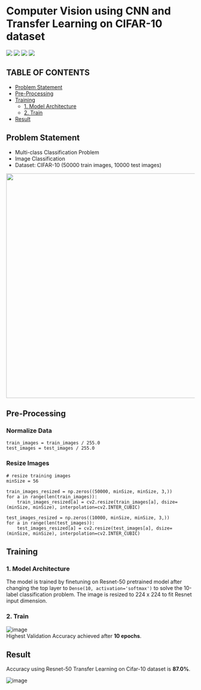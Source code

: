 # Computer Vision using CNN and Transfer Learning on CIFAR-10 dataset

![](https://img.shields.io/badge/Status-Completed-green)
![](https://img.shields.io/badge/Domain-Computer%20Vision-blue)
![](https://img.shields.io/badge/Language-Python-lightgreen)
![](https://img.shields.io/badge/Package-TensorFlow-orange)

## TABLE OF CONTENTS
  - [Problem Statement](#problem-statement)
  - [Pre-Processing](#pre-processing)
  - [Training](#training)
    - [1. Model Architecture](#1-model-architecture)
    - [2. Train](#2-train)
  - [Result](#result)

## Problem Statement
- Multi-class Classification Problem
- Image Classification
- Dataset: CIFAR-10 (50000 train images, 10000 test images) <br>

<img src="https://user-images.githubusercontent.com/99384454/188257303-e909c7c8-f48b-4138-b775-3c1ad74131bb.png" width="600">

## Pre-Processing
### Normalize Data
```
train_images = train_images / 255.0
test_images = test_images / 255.0
```

### Resize Images
```
# resize training images
minSize = 56

train_images_resized = np.zeros((50000, minSize, minSize, 3,))
for a in range(len(train_images)):
    train_images_resized[a] = cv2.resize(train_images[a], dsize=(minSize, minSize), interpolation=cv2.INTER_CUBIC)

test_images_resized = np.zeros((10000, minSize, minSize, 3,))
for a in range(len(test_images)):
    test_images_resized[a] = cv2.resize(test_images[a], dsize=(minSize, minSize), interpolation=cv2.INTER_CUBIC)
```

## Training
### 1. Model Architecture
The model is trained by finetuning on Resnet-50 pretrained model after changing the top layer to `Dense(10, activation='softmax')` to solve the 10-label classification problem. The image is resized to 224 x 224 to fit Resnet input dimension.


### 2. Train
![image](https://user-images.githubusercontent.com/99384454/188257083-3a331ebb-3044-44bf-8811-6fcbd439dbf8.png) <br>
Highest Validation Accuracy achieved after **10 epochs**.

## Result
Accuracy using Resnet-50 Transfer Learning on Cifar-10 dataset is **87.0%**.

![image](https://user-images.githubusercontent.com/99384454/188257218-929fe6e3-314a-4fa9-9ac5-835b4a702cde.png)



